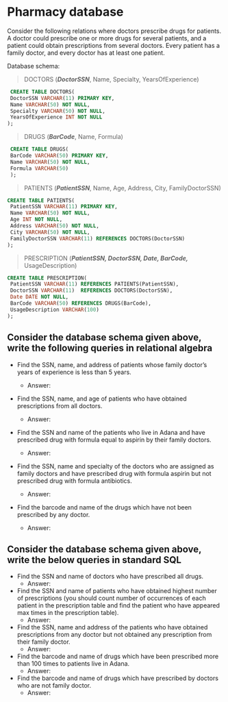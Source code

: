 # Pharmacy database

Consider the following relations where doctors prescribe drugs for patients. A doctor could
prescribe one or more drugs for several patients, and a patient could obtain prescriptions from
several doctors. Every patient has a family doctor, and every doctor has at least one patient.

Database schema:

> DOCTORS (***DoctorSSN***, Name, Specialty, YearsOfExperience)

``` sql
 CREATE TABLE DOCTORS(
 DoctorSSN VARCHAR(11) PRIMARY KEY,
 Name VARCHAR(50) NOT NULL,
 Specialty VARCHAR(50) NOT NULL,
 YearsOfExperience INT NOT NULL
);
```

> DRUGS (***BarCode***, Name, Formula)

```sql
 CREATE TABLE DRUGS(
 BarCode VARCHAR(50) PRIMARY KEY,
 Name VARCHAR(50) NOT NULL,
 Formula VARCHAR(50)
 );
```

> PATIENTS (***PatientSSN***, Name, Age, Address, City, FamilyDoctorSSN)

```sql
CREATE TABLE PATIENTS(
 PatientSSN VARCHAR(11) PRIMARY KEY,
 Name VARCHAR(50) NOT NULL,
 Age INT NOT NULL,
 Address VARCHAR(50) NOT NULL,
 City VARCHAR(50) NOT NULL,
 FamilyDoctorSSN VARCHAR(11) REFERENCES DOCTORS(DoctorSSN)
);
```

> PRESCRIPTION (***PatientSSN, DoctorSSN, Date, BarCode,*** UsageDescription)

```sql
CREATE TABLE PRESCRIPTION(
 PatientSSN VARCHAR(11) REFERENCES PATIENTS(PatientSSN),
 DoctorSSN VARCHAR(11)  REFERENCES DOCTORS(DoctorSSN),
 Date DATE NOT NULL,
 BarCode VARCHAR(50) REFERENCES DRUGS(BarCode),
 UsageDescription VARCHAR(100)
);
```

## Consider the database schema given above, write the following queries in relational algebra

- Find the SSN, name, and address of patients whose family doctor’s years of experience
is less than 5 years.
  - Answer:

- Find the SSN, name, and age of patients who have obtained prescriptions from all
doctors.
  - Answer:

- Find the SSN and name of the patients who live in Adana and have prescribed drug
with formula equal to aspirin by their family doctors.
  - Answer:

- Find the SSN, name and specialty of the doctors who are assigned as family doctors
and have prescribed drug with formula aspirin but not prescribed drug with formula
antibiotics.
  - Answer:

- Find the barcode and name of the drugs which have not been prescribed by any doctor.
  - Answer:

## Consider the database schema given above, write the below queries in standard SQL

- Find the SSN and name of doctors who have prescribed all drugs.
  - Answer:
- Find the SSN and name of patients who have obtained highest number of prescriptions
(you should count number of occurrences of each patient in the prescription table and
find the patient who have appeared max times in the prescription table).
  - Answer:
- Find the SSN, name and address of the patients who have obtained prescriptions from
any doctor but not obtained any prescription from their family doctor.
  - Answer:
- Find the barcode and name of drugs which have been prescribed more than 100 times
to patients live in Adana.
  - Answer:
- Find the barcode and name of drugs which have prescribed by doctors who are not
family doctor.
  - Answer:
